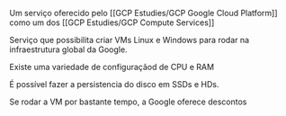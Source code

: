Um serviço oferecido pelo  [[GCP Estudies/GCP Google Cloud Platform]] como um dos [[GCP Estudies/GCP Compute Services]]

Serviço que possibilita criar VMs Linux e Windows para rodar na infraestrutura global da Google.

Existe uma variedade de configuraçãod de CPU e RAM

É possível fazer a persistencia do disco em SSDs e HDs.

Se rodar a VM por bastante tempo, a Google oferece descontos



